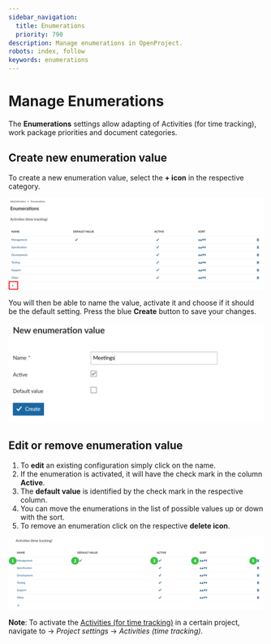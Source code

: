 ```yaml
---
sidebar_navigation:
  title: Enumerations
  priority: 790
description: Manage enumerations in OpenProject.
robots: index, follow
keywords: enumerations
---
```

# Manage Enumerations

The **Enumerations** settings allow adapting of Activities (for time  tracking), work package priorities and document categories. 

<div class="glossary“>
**Enumerations** are defined as a menu item in admin settings that allows the configuration of Activities (for time tracking), project status and work package priorities.
</div>

To get an overview of existing enumeration values for all of these categories, navigate to the -> *Administration* -> *Enumerations*. You will see the enumerations overview, divided into respective sections.

![enumerations](image-20200122161732016.png)

## Create new enumeration value

To create a new enumeration value, select the **+ icon** in the respective category.

![Sys-admin-create-enumeration](Sys-admin-create-enumeration.png)

You will then be able to name the value, activate it and choose if it should be the default setting. Press the blue **Create** button to save your changes.

![create new enumerations](image-20200122162035892.png)

## Edit or remove enumeration value

1. To **edit** an existing configuration simply click on the name.
2. If the enumeration is activated, it will have the check mark in the column **Active**.
3. The **default value** is identified by the check mark in the respective column.
4. You can move the enumerations in the list of possible values up or down with the sort.
5. To remove an enumeration click on the respective **delete icon**.

![Sys-admin-enumerations](Sys-admin-enumerations.png)

**Note**: To activate the [Activities (for time tracking)](../../user-guide/project-settings/activities-time-tracking) in a certain project, navigate to -> *Project settings* -> *Activities (time tracking)*.
</div>

